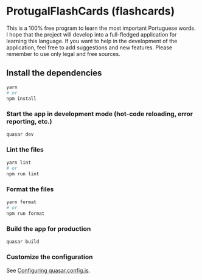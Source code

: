 # ProtugalFlashCards (flashcards)

This is a 100% free program to learn the most important Portuguese words.
I hope that the project will develop into a full-fledged application
for learning this language.
If you want to help in the development of the application,
feel free to add suggestions and new features.
Please remember to use only legal and free sources.

## Install the dependencies

```bash
yarn
# or
npm install
```

### Start the app in development mode (hot-code reloading, error reporting, etc.)

```bash
quasar dev
```

### Lint the files

```bash
yarn lint
# or
npm run lint
```

### Format the files

```bash
yarn format
# or
npm run format
```

### Build the app for production

```bash
quasar build
```

### Customize the configuration

See [Configuring quasar.config.js](https://v2.quasar.dev/quasar-cli-vite/quasar-config-js).
